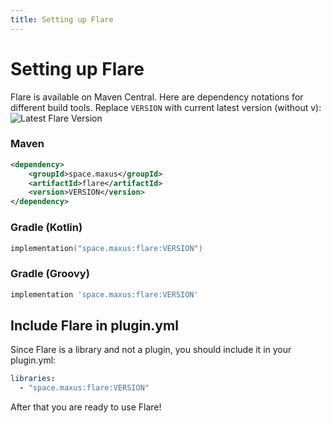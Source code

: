 ```yaml
---
title: Setting up Flare
---
```


# Setting up Flare

Flare is available on Maven Central. Here are dependency notations for different build tools.
Replace `VERSION` with current latest version (without v):
<br>
![Latest Flare Version](https://img.shields.io/github/v/release/Maxuss/Flare?label=latest%20version)

### Maven

```xml title="pom.xml"
<dependency>
    <groupId>space.maxus</groupId>
    <artifactId>flare</artifactId>
    <version>VERSION</version>    
</dependency>
```

### Gradle (Kotlin)

```kotlin title="build.gradle.kts"
implementation("space.maxus:flare:VERSION")
```

### Gradle (Groovy)

```groovy title="build.gradle"
implementation 'space.maxus:flare:VERSION'
```

## Include Flare in plugin.yml

Since Flare is a library and not a plugin, you should include it in your plugin.yml:

```yaml title="plugin.yml"
libraries:
  - "space.maxus:flare:VERSION"
```

After that you are ready to use Flare!